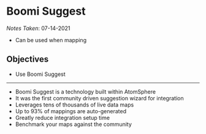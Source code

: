 # Boomi Suggest

*Notes Taken*: 07-14-2021

* Can be used when mapping

## Objectives

* Use Boomi Suggest

---

* Boomi Suggest is a technology built within AtomSphere
* It was the first community driven suggestion wizard for integration
* Leverages tens of thousands of live data maps
* Up to 93% of mappings are auto-generated
* Greatly reduce integration setup time
* Benchmark your maps against the community
